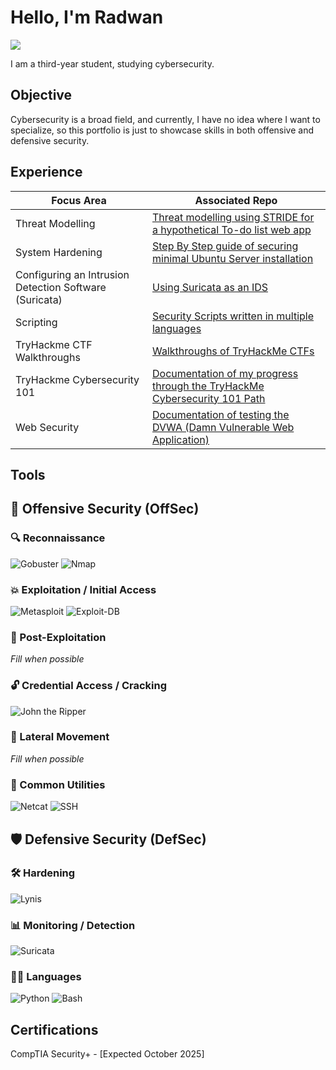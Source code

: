 # Hello, I'm Radwan
<a href="https://www.linkedin.com/in/radwan-rahman-68a535216">
  <img src="https://img.shields.io/badge/-LinkedIn-0072b1?&style=for-the-badge&logo=linkedin&logoColor=white" />
</a>


I am a third-year student, studying cybersecurity.

## Objective
Cybersecurity is a broad field, and currently, I have no idea where I want to specialize, so this portfolio is just to showcase skills in both offensive and defensive security.

## Experience

| Focus Area                                    | Associated Repo            |
|-----------------------------------------------|----------------------------|
| Threat Modelling                      | <a href="https://github.com/rojounooo/threat-modelling"> Threat modelling using STRIDE for a hypothetical To-do list web app |
| System Hardening                      | <a href="https://github.com/rojounooo/linux-system-hardening"> Step By Step guide of securing minimal Ubuntu Server installation |
| Configuring an Intrusion Detection Software (Suricata) | <a href="https://github.com/rojounooo/Suricata">Using Suricata as an IDS</a> |
| Scripting                             | <a href="https://github.com/rojounooo/Security-Scripts"> Security Scripts written in multiple languages</a> |
| TryHackme CTF Walkthroughs            | <a href="https://github.com/rojounooo/TryHackMe-Walkthroughs"> Walkthroughs of TryHackMe CTFs</a> |
| TryHackme Cybersecurity 101           | <a href="https://github.com/rojounooo/TryHackMe-CyberSecurity-101"> Documentation of my progress through the TryHackMe Cybersecurity 101 Path</a> |
| Web Security                          | <a href="https://github.com/rojounooo/hacking-dvwa"> Documentation of testing the DVWA (Damn Vulnerable Web Application) |


## Tools

## 🔴 Offensive Security (OffSec)

### 🔍 Reconnaissance
![Gobuster](https://img.shields.io/badge/tool-Gobuster-lightgrey)
![Nmap](https://img.shields.io/badge/tool-Nmap-brightgreen)

### 💥 Exploitation / Initial Access
![Metasploit](https://img.shields.io/badge/tool-Metasploit-red)
![Exploit-DB](https://img.shields.io/badge/tool-Exploit--DB-orange)

### 🦠 Post-Exploitation
*Fill when possible*

### 🔓 Credential Access / Cracking
![John the Ripper](https://img.shields.io/badge/tool-John%20the%20Ripper-yellow)

### 🔁 Lateral Movement
*Fill when possible*

### 🧰 Common Utilities
![Netcat](https://img.shields.io/badge/tool-Netcat-blueviolet)
![SSH](https://img.shields.io/badge/tool-SSH-lightblue)


## 🛡️ Defensive Security (DefSec)

### 🛠️ Hardening
![Lynis](https://img.shields.io/badge/tool-Lynis-green)

### 📊 Monitoring / Detection
![Suricata](https://img.shields.io/badge/tool-Suricata-blue)


### 🧑‍💻 Languages
![Python](https://img.shields.io/badge/language-Python-3776AB?logo=python&logoColor=white)
![Bash](https://img.shields.io/badge/language-Bash-4EAA25?logo=gnubash&logoColor=white)


## Certifications
CompTIA Security+ - [Expected October 2025]


